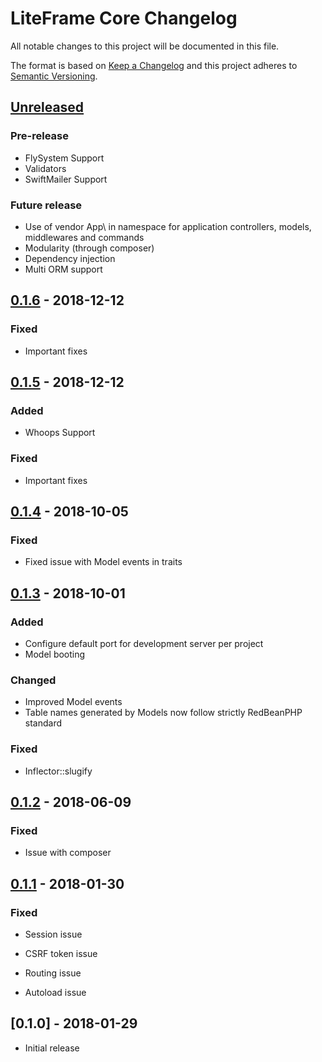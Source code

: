 # LiteFrame Core Changelog
All notable changes to this project will be documented in this file.

The format is based on [Keep a Changelog](http://keepachangelog.com/en/1.0.0/)
and this project adheres to [Semantic Versioning](http://semver.org/spec/v2.0.0.html).


## [Unreleased]
### Pre-release
- FlySystem Support
- Validators
- SwiftMailer Support

### Future release

- Use of vendor App\\ in namespace for application controllers, models, middlewares and commands 
- Modularity (through composer)
- Dependency injection
- Multi ORM support


## [0.1.6] - 2018-12-12

### Fixed

- Important fixes

## [0.1.5] - 2018-12-12
### Added

- Whoops Support

### Fixed

- Important fixes


## [0.1.4] - 2018-10-05

### Fixed

- Fixed issue with Model events in traits


## [0.1.3] - 2018-10-01
### Added

- Configure default port for development server per project
- Model booting

### Changed

- Improved Model events
- Table names generated by Models now follow strictly RedBeanPHP standard

### Fixed

- Inflector::slugify


## [0.1.2] - 2018-06-09

### Fixed

- Issue with composer


## [0.1.1] - 2018-01-30

### Fixed

- Session issue

- CSRF token issue

- Routing issue

- Autoload issue

## [0.1.0] - 2018-01-29

- Initial release

[Unreleased]: https://github.com/liteframe/liteframe-core/compare/v0.1.6...HEAD
[0.1.1]: https://github.com/liteframe/liteframe-core/compare/v0.1.0...v0.1.1
[0.1.2]: https://github.com/liteframe/liteframe-core/compare/v0.1.1...v0.1.2
[0.1.3]: https://github.com/liteframe/liteframe-core/compare/v0.1.2...v0.1.3
[0.1.4]: https://github.com/liteframe/liteframe-core/compare/v0.1.3...v0.1.4
[0.1.5]: https://github.com/liteframe/liteframe-core/compare/v0.1.4...v0.1.5
[0.1.6]: https://github.com/liteframe/liteframe-core/compare/v0.1.5...v0.1.6